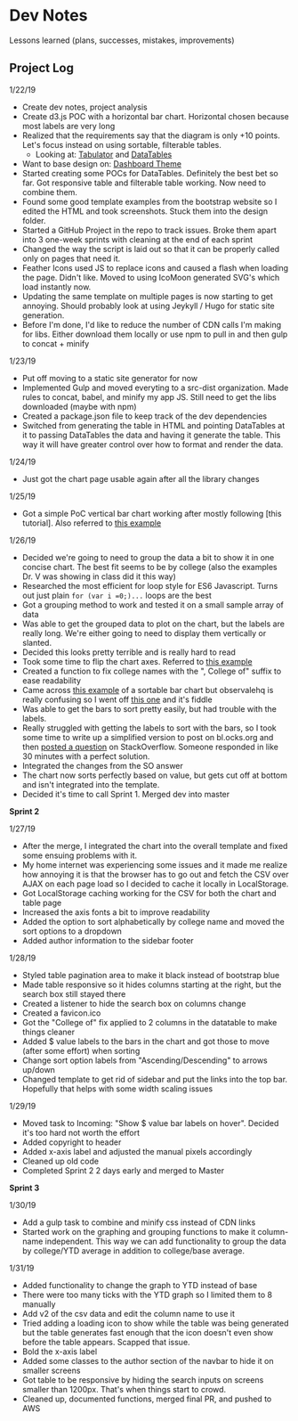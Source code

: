 # Dev Notes
Lessons learned (plans, successes, mistakes, improvements)

## Project Log

1/22/19
* Create dev notes, project analysis
* Create d3.js POC with a horizontal bar chart. Horizontal chosen because most labels are very long
* Realized that the requirements say that the diagram is only +10 points. Let's focus instead on using sortable, filterable tables.
  * Looking at: [Tabulator](http://tabulator.info/examples/4.1?#filter-header) and [DataTables](https://datatables.net/extensions/fixedheader/examples/options/columnFiltering.html)
* Want to base design on: [Dashboard Theme](https://bootstrap-themes.github.io/dashboard/index.html)
* Started creating some POCs for DataTables. Definitely the best bet so far. Got responsive table and filterable table working. Now need to combine them.
* Found some good template examples from the bootstrap website so I edited the HTML and took screenshots. Stuck them into the design folder.
* Started a GitHub Project in the repo to track issues. Broke them apart into 3 one-week sprints with cleaning at the end of each sprint
* Changed the way the script is laid out so that it can be properly called only on pages that need it.
* Feather Icons used JS to replace icons and caused a flash when loading the page. Didn't like. Moved to using IcoMoon generated SVG's which load instantly now.
* Updating the same template on multiple pages is now starting to get annoying. Should probably look at using Jeykyll / Hugo for static site generation.
* Before I'm done, I'd like to reduce the number of CDN calls I'm making for libs. Either download them locally or use npm to pull in and then gulp to concat + minify

1/23/19
* Put off moving to a static site generator for now
* Implemented Gulp and moved everyting to a src-dist organization. Made rules to concat, babel, and minify my app JS. Still need to get the libs downloaded (maybe with npm) 
* Created a package.json file to keep track of the dev dependencies
* Switched from generating the table in HTML and pointing DataTables at it to passing DataTables the data and having it generate the table. This way it will have greater control over how to format and render the data.

1/24/19
* Just got the chart page usable again after all the library changes

1/25/19
* Got a simple PoC vertical bar chart working after mostly following [this tutorial]. Also referred to [this example](http://bl.ocks.org/d3noob/8952219)

1/26/19
* Decided we're going to need to group the data a bit to show it in one concise chart. The best fit seems to be by college (also the examples Dr. V was showing in class did it this way)
* Researched the most efficient for loop style for ES6 Javascript. Turns out just plain `for (var i =0;)...` loops are the best
* Got a grouping method to work and tested it on a small sample array of data
* Was able to get the grouped data to plot on the chart, but the labels are really long. We're either going to need to display them vertically or slanted.
* Decided this looks pretty terrible and is really hard to read
* Took some time to flip the chart axes. Referred to [this example](http://bl.ocks.org/kiranml1/6872226)
* Created a function to fix college names with the ", College of" suffix to ease readability
* Came across [this example](https://beta.observablehq.com/@mbostock/d3-sortable-bar-chart) of a sortable bar chart but observalehq is really confusing so I went off [this one](https://stackoverflow.com/a/46208867/2307994) and it's fiddle
* Was able to get the bars to sort pretty easily, but had trouble with the labels.
* Really struggled with getting the labels to sort with the bars, so I took some time to write up a simplified version to post on bl.ocks.org and then [posted a question](https://stackoverflow.com/questions/54389499/how-to-move-tick-labels-in-horizontal-bar-chart) on StackOverflow. Someone responded in like 30 minutes with a perfect solution. 
* Integrated the changes from the SO answer
* The chart now sorts perfectly based on value, but gets cut off at bottom and isn't integrated into the template.
* Decided it's time to call Sprint 1. Merged dev into master

**Sprint 2**

1/27/19

* After the merge, I integrated the chart into the overall template and fixed some ensuing problems with it.
* My home internet was experiencing some issues and it made me realize how annoying it is that the browser has to go out and fetch the CSV over AJAX on each page load so I decided to cache it locally in LocalStorage.
* Got LocalStorage caching working for the CSV for both the chart and table page
* Increased the axis fonts a bit to improve readability 
* Added the option to sort alphabetically by college name and moved the sort options to a dropdown
* Added author information to the sidebar footer

1/28/19

* Styled table pagination area to make it black instead of bootstrap blue
* Made table responsive so it hides columns starting at the right, but the search box still stayed there
* Created a listener to hide the search box on columns change
* Created a favicon.ico
* Got the "College of" fix applied to 2 columns in the datatable to make things cleaner
* Added $ value labels to the bars in the chart and got those to move (after some effort) when sorting
* Change sort option labels from "Ascending/Descending" to arrows up/down
* Changed template to get rid of sidebar and put the links into the top bar. Hopefully that helps with some width scaling issues

1/29/19
* Moved task to Incoming: "Show $ value bar labels on hover". Decided it's too hard not worth the effort
* Added copyright to header
* Added x-axis label and adjusted the manual pixels accordingly
* Cleaned up old code
* Completed Sprint 2 2 days early and merged to Master

**Sprint 3**

1/30/19
* Add a gulp task to combine and minify css instead of CDN links
* Started work on the graphing and grouping functions to make it column-name independent. This way we can add functionality to group the data by college/YTD average in addition to college/base average. 

1/31/19
* Added functionality to change the graph to YTD instead of base
* There were too many ticks with the YTD graph so I limited them to 8 manually
* Add v2 of the csv data and edit the column name to use it
* Tried adding a loading icon to show while the table was being generated but the table generates fast enough that the icon doesn't even show before the table appears. Scapped that issue.
* Bold the x-axis label
* Added some classes to the author section of the navbar to hide it on smaller screens
* Got table to be responsive by hiding the search inputs on screens smaller than 1200px. That's when things start to crowd.
* Cleaned up, documented functions, merged final PR, and pushed to AWS

